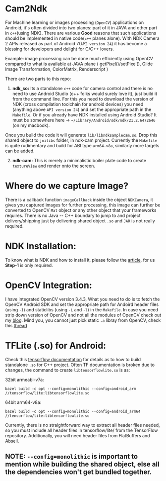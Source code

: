 # Cam2Ndk
For Machine learning or images processing (`OpenCV`) applications on Android, it's often divided into two planes: part of it in JAVA and other part in `c++`(using NDK). There are various **Good** reasons that such applications should be implemented in native code(`c++` planes alone). With NDK Camera 2 APIs released as part of Android 7(`API version 24`) it has become a blessing for developers and delight for C/C++ lovers.

Example: image processing can be done much efficiently using OpenCV compared to what is available at JAVA plane ( getPixel()/setPixel(), Glide Image Transformation, ColorMatrix, Renderscript )

There are two parts to this repo:
1. **ndk_so:** Its a standalone `c++` code for camera control and there is no need to use Android Studio (c++ folks would surely love it), just build it from the command line. For this you need to download the version of NDK (cross compilation toolchain for android devices) you need (anything above `API version 24`) and set the appropriate path in the `Makefile`. Or if you already have NDK installed using Android Studio? It must be somewhere here -> `~/Library/Android/sdk/ndk/21.2.6472646` (on my macbook). 

Once you build the code it will generate `lib/libndksamplecam.so`. Drop this shared object to `jnilibs` folder, in ndk-cam project. Currently the `Makefile` is quite rudimentary and build for ABI type `arm64-v8a`, similarly more targets can be added. 

2. **ndk-cam:** This is merely a minimalistic boiler plate code to create `textureView` and render onto the screen. 


# Where do we capture Image? 
There is a callback function `imageCallback` inside the object `NDKCamera`, it gives you captured images for further processing, this image can further be converted to OpenCV `Mat` object or any other object that your frameworks requires. There is no Java -- C++ boundary to jump to and project delivery/shipping just by delivering shared object `.so` and `JAR` is not really required. 


# NDK Installation: 
To know what is NDK and how to install it, please follow the [article](https://medium.com/@tomdeore/opencv-on-android-tiny-with-optimization-enabled-932460acfe38), for us **Step-1** is only required. 

# OpenCV Integration:
I have integrated OpenCV version 3.4.3, What you need to do is to fetch the OpenCV Android SDK and set the appropriate path for Andoird header files (using `-I`) and staticlibs (using `-L` and `-l`) in the `Makefile`. In case you need strip down version of OpenCV and not all the modules of OpenCV check out my [blog](https://mdeore.medium.com/opencv-on-android-tiny-with-optimization-enabled-932460acfe38). Mind you, you cannot just pick static `.a` libray from OpenCV, check this [thread](https://github.com/opencv/opencv/issues/14825)

# TFLite (.so) for Android:
Check this [tensorflow documentation](https://github.com/tensorflow/tensorflow/blob/master/tensorflow/lite/g3doc/guide/android.md) for details as to how to build standalone `.so` for C++ project. Often TF documentation is broken due to changes, the command to create `libtensorflowlite.so` is as:

32bit armeabi-v7a:
```
bazel build -c opt --config=monolithic --config=android_arm //tensorflow/lite:libtensorflowlite.so
```
64bit arm64-v8a:
```
bazel build -c opt --config=monolithic --config=android_arm64 //tensorflow/lite:libtensorflowlite.so
```
Currently, there is no straightforward way to extract all header files needed, so you must include all header files in tensorflow/lite/ from the TensorFlow repository. Additionally, you will need header files from FlatBuffers and Abseil.

## NOTE: `--config=monolithic` is important to mention while building the shared object, else all the dependencies won't get bundled together. 
